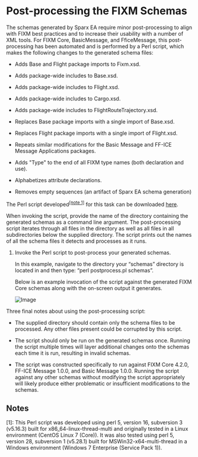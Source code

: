 # Post-processing the FIXM Schemas

The schemas generated by Sparx EA require minor post-processing to align with FIXM best practices and to increase their usability with a number of XML tools. For FIXM Core, BasicMessage, and FficeMessage, this post-processing has been automated and is performed by a Perl script, which makes the following changes to the generated schema files:

- Adds Base and Flight package imports to Fixm.xsd.

- Adds package-wide includes to Base.xsd.

- Adds package-wide includes to Flight.xsd.

- Adds package-wide includes to Cargo.xsd.

- Adds package-wide includes to FlightRouteTrajectory.xsd.

- Replaces Base package imports with a single import of Base.xsd.

- Replaces Flight package imports with a single import of Flight.xsd.

- Repeats similar modifications for the Basic Message and FF-ICE
    Message Applications packages.

- Adds "Type" to the end of all FIXM type names (both declaration and
    use).

- Alphabetizes attribute declarations.

- Removes empty sequences (an artifact of Sparx EA schema generation)

The Perl script developed<sup><a href="#how-to-generate-xml-schemas/post-processing-the-fixm-schemas?id=notes">[note 1]</a></sup> for this task can be downloaded [here](assets/downloads/postprocess.pl).

When invoking the script, provide the name of the directory containing
the generated schemas as a command line argument. The post-processing
script iterates through all files in the directory as well as all files
in all subdirectories below the supplied directory. The script prints
out the names of all the schema files it detects and processes as it
runs.

1. Invoke the Perl script to post-process your generated schemas.

    In this example, navigate to the directory your “schemas” directory is located in and then type: “perl postprocess.pl schemas”.

    Below is an example invocation of the script against the generated FIXM Core schemas along with the on-screen output it generates.

    ![Image](.//media/image234.png)

Three final notes about using the post-processing script:

- The supplied directory should contain only the schema files to be
    processed. Any other files present could be corrupted by this
    script.

- The script should only be run on the generated schemas once. Running
    the script multiple times will layer additional changes onto the
    schemas each time it is run, resulting in invalid schemas.

- The script was constructed specifically to run against FIXM Core
    4.2.0, FF-ICE Message 1.0.0, and Basic Message 1.0.0. Running the
    script against any other schemas without modifying the script
    appropriately will likely produce either problematic or insufficient
    modifications to the schemas.

## Notes

[1]: This Perl script was developed using perl 5, version 16, subversion 3 (v5.16.3) built for x86_64-linux-thread-multi and originally tested in a Linux environment (CentOS Linux 7 (Core)).  It was also tested using perl 5, version 28, subversion 1 (v5.28.1) built for MSWin32-x64-multi-thread in a Windows environment (Windows 7 Enterprise (Service Pack 1)).